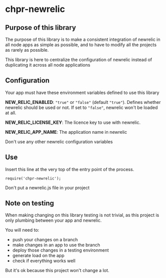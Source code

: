 # chpr-newrelic

## Purpose of this library

The purpose of this library is to make a consistent integration of newrelic
in all node apps as simple as possible, and to have to modify all the projects
as rarely as possible.

This library is here to centralize the configuration of newrelic instead of
duplicating it across all node applications

## Configuration

Your app must have these environment variables defined to use this library

**NEW_RELIC_ENABLED**: `"true"` or `"false"` (default `"true"`). Defines whether
newrelic should be used or not. If set to `"false"`, newrelic won't be
loaded at all.

**NEW_RELIC_LICENSE_KEY**: The licence key to use with newrelic.

**NEW_RELIC_APP_NAME**: The application name in newrelic

Don't use any other newrelic configuration variables

## Use

Insert this line at the very top of the entry point of the process.

    require('chpr-newrelic');

Don't put a newrelic.js file in your project

## Note on testing

When making changing on this library testing is not trivial, as this project
is only plumbing between your app and newrelic.

You will need to:
- push your changes on a branch
- make changes in an app to use the branch
- deploy those changes in a testing environment
- generate load on the app
- check if everything works well

But it's ok because this project won't change a lot.
